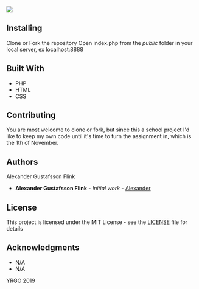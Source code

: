 <img src="https://giphy.com/gifs/12OOqKXAALhAkM/html5">

## Installing

Clone or Fork the repository
Open index.php from the *public* folder in your local server, ex localhost:8888

## Built With

* PHP
* HTML
* CSS

## Contributing

You are most welcome to clone or fork, but since this a school project I'd like to keep my own code until it's time to turn the assignment in, which is the 1th of November. 

## Authors

Alexander Gustafsson Flink

* **Alexander Gustafsson Flink** - *Initial work* - [Alexander](alexandergustafssonflink.github.io)

## License

This project is licensed under the MIT License - see the [LICENSE](LICENSE) file for details

## Acknowledgments

* N/A
* N/A


YRGO 2019

